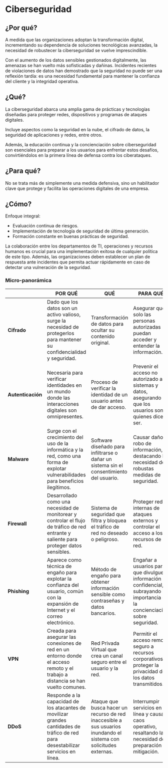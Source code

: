# Ciberseguridad

## ¿Por qué?

A medida que las organizaciones adoptan la transformación digital, incrementando su dependencia de soluciones tecnológicas avanzadas, la necesidad de robustecer la ciberseguridad se vuelve imprescindible.

Con el aumento de los datos sensibles gestionados digitalmente, las amenazas se han vuelto más sofisticadas y dañinas. Incidentes recientes de violaciones de datos han demostrado que la seguridad no puede ser una reflexión tardía: es una necesidad fundamental para mantener la confianza del cliente y la integridad operativa.

## ¿Qué?

La ciberseguridad abarca una amplia gama de prácticas y tecnologías diseñadas para proteger redes, dispositivos y programas de ataques digitales.

Incluye aspectos como la seguridad en la nube, el cifrado de datos, la seguridad de aplicaciones y redes, entre otros.

Además, la educación continua y la concienciación sobre ciberseguridad son esenciales para preparar a los usuarios para enfrentar estos desafíos, convirtiéndolos en la primera línea de defensa contra los ciberataques.

## ¿Para qué?

No se trata más de simplemente una medida defensiva, sino un habilitador clave que protege y facilita las operaciones digitales de una empresa.

## ¿Cómo?

Enfoque integral:

- Evaluación continua de riesgos.
- Implementación de tecnología de seguridad de última generación.
- Formación constante en buenas prácticas de seguridad.

La colaboración entre los departamentos de TI, operaciones y recursos humanos es crucial para una implementación exitosa de cualquier política de este tipo. Además, las organizaciones deben establecer un plan de respuesta ante incidentes que permita actuar rápidamente en caso de detectar una vulneración de la seguridad.

### Micro-panorámica

||POR QUÉ|QUÉ|PARA QUÉ|CÓMO|
|-|-|-|-|-|
| **Cifrado**      | Dado que los datos son un activo valioso, surge la necesidad de protegerlos para mantener su confidencialidad y seguridad. | Transformación de datos para ocultar su contenido original. | Asegurar que solo las personas autorizadas puedan acceder y entender la información. | Se utiliza en la transmisión de datos y almacenamiento para proteger contra accesos no autorizados. |
| **Autenticación**| Necesaria para verificar identidades en un mundo donde las interacciones digitales son omnipresentes. | Proceso de verificar la identidad de un usuario antes de dar acceso. | Prevenir el acceso no autorizado a sistemas y datos, asegurando que los usuarios son quienes dicen ser. | Esencial en el control de acceso a redes y sistemas informáticos. |
| **Malware**      | Surge con el crecimiento del uso de la informática y la red, como una forma de explotar vulnerabilidades para beneficios ilegítimos. | Software diseñado para infiltrarse o dañar un sistema sin el consentimiento del usuario. | Causar daño o robo de información, destacando la necesidad de robustas medidas de seguridad. | Se utilizan antivirus y otras herramientas de seguridad para detectar y eliminar malware. |
| **Firewall**     | Desarrollado como una necesidad de monitorear y controlar el flujo de tráfico de red entrante y saliente para proteger datos sensibles. | Sistema de seguridad que filtra y bloquea el tráfico de red no deseado o peligroso. | Proteger redes internas de ataques externos y controlar el acceso a los recursos de la red. | Se configura para definir y aplicar reglas de seguridad que controlan el acceso a la red. |
| **Phishing**     | Aparece como técnica de engaño para explotar la confianza del usuario, común con la expansión de Internet y el correo electrónico. | Método de engaño para obtener información sensible como contraseñas y datos bancarios. | Engañar a usuarios para que divulguen información confidencial, subrayando la importancia de la concienciación sobre seguridad. | Se realizan campañas de concientización y se implementan filtros de correo electrónico. |
| **VPN**          | Creada para asegurar las conexiones de red en un entorno donde el acceso remoto y el trabajo a distancia se han vuelto comunes. | Red Privada Virtual que crea un canal seguro entre el usuario y la red. | Permitir el acceso remoto seguro a recursos corporativos y proteger la privacidad de los datos transmitidos. | Se utiliza para cifrar el tráfico de datos en redes públicas, asegurando la confidencialidad e integridad. |
| **DDoS**         | Responde a la capacidad de los atacantes de movilizar grandes cantidades de tráfico de red para desestabilizar servicios en línea. | Ataque que busca hacer un recurso de red inaccesible a sus usuarios inundando el sistema con solicitudes externas. | Interrumpir servicios en línea y causar caos operativo, resaltando la necesidad de preparación y mitigación. | Se implementan medidas como balanceo de carga y defensas específicas para resistir estos ataques. |
